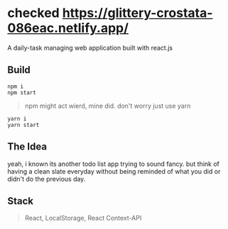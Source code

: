 # checked  https://glittery-crostata-086eac.netlify.app/
A daily-task managing web application built with react.js

## Build

``` 
npm i
npm start 
```
>npm might act wierd, mine did. don't worry just use yarn
``` 
yarn i
yarn start 
```
## The Idea
yeah, i known its another todo list app trying to sound fancy. but think of having a clean slate everyday without 
being reminded of what you did or didn't do the previous day.

## Stack
>React, LocalStorage, React Context-API
